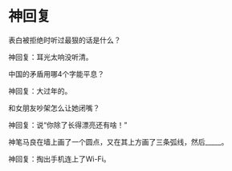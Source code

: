 # 神回复

表白被拒绝时听过最狠的话是什么？ 

神回复：耳光太响没听清。 

中国的矛盾用哪4个字能平息？ 

神回复：大过年的。 

和女朋友吵架怎么让她闭嘴？ 

神回复：说“你除了长得漂亮还有啥！” 

神笔马良在墙上画了一个圆点，又在其上方画了三条弧线，然后_____。 

神回复：掏出手机连上了Wi-Fi。